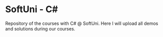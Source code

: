 # SoftUni - C#

Repository of the courses with C# @ SoftUni. Here I will upload all demos and solutions during our courses.
